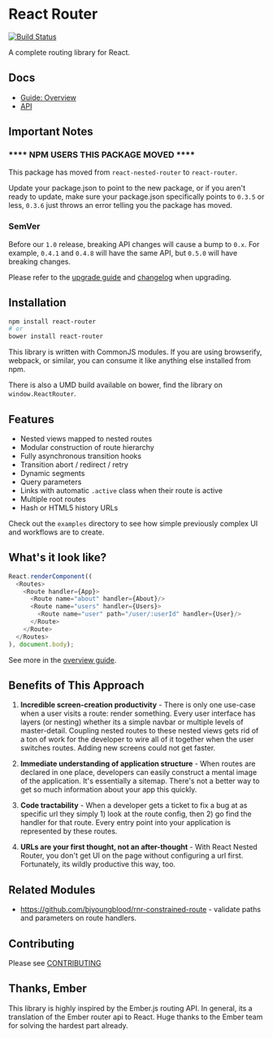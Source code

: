 React Router
============

[![Build Status](https://travis-ci.org/rackt/react-router.svg?branch=master)](https://travis-ci.org/rackt/react-router)

A complete routing library for React.

Docs
----

- [Guide: Overview](/docs/guides/overview.md)
- [API](/docs/api/index.md)

Important Notes
---------------

### **** NPM USERS THIS PACKAGE MOVED ****

This package has moved from `react-nested-router` to `react-router`.

Update your package.json to point to the new package, or if you aren't
ready to update, make sure your package.json specifically points to
`0.3.5` or less, `0.3.6` just throws an error telling you the package
has moved.

### SemVer

Before our `1.0` release, breaking API changes will cause a bump to
`0.x`. For example, `0.4.1` and `0.4.8` will have the same API, but
`0.5.0` will have breaking changes.

Please refer to the [upgrade guide](/UPGRADE_GUIDE.md) and
[changelog](/CHANGELOG) when upgrading.

Installation
------------

```sh
npm install react-router
# or
bower install react-router
```

This library is written with CommonJS modules. If you are using
browserify, webpack, or similar, you can consume it like anything else
installed from npm.

There is also a UMD build available on bower, find the library on
`window.ReactRouter`.

Features
--------

- Nested views mapped to nested routes
- Modular construction of route hierarchy
- Fully asynchronous transition hooks
- Transition abort / redirect / retry
- Dynamic segments
- Query parameters
- Links with automatic `.active` class when their route is active
- Multiple root routes
- Hash or HTML5 history URLs

Check out the `examples` directory to see how simple previously complex UI
and workflows are to create.

What's it look like?
--------------------

```js
React.renderComponent((
  <Routes>
    <Route handler={App}>
      <Route name="about" handler={About}/>
      <Route name="users" handler={Users}>
        <Route name="user" path="/user/:userId" handler={User}/>
      </Route>
    </Route>
  </Routes>
), document.body);
```

See more in the [overview guide](/docs/guides/overview.md).

Benefits of This Approach
-------------------------

1. **Incredible screen-creation productivity** - There is only one
   use-case when a user visits a route: render something. Every user
   interface has layers (or nesting) whether its a simple navbar or
   multiple levels of master-detail. Coupling nested routes to these
   nested views gets rid of a ton of work for the developer to wire all
   of it together when the user switches routes. Adding new screens
   could not get faster.

2. **Immediate understanding of application structure** - When routes
   are declared in one place, developers can easily construct a mental
   image of the application. It's essentially a sitemap. There's not a
   better way to get so much information about your app this quickly.

3. **Code tractability** - When a developer gets a ticket to fix a bug
   at as specific url they simply 1) look at the route config, then 2)
   go find the handler for that route. Every entry point into your
   application is represented by these routes.

4. **URLs are your first thought, not an after-thought** - With React
   Nested Router, you don't get UI on the page without configuring a url
   first. Fortunately, its wildly productive this way, too.

Related Modules
---------------

- https://github.com/bjyoungblood/rnr-constrained-route - validate paths
  and parameters on route handlers.


Contributing
------------

Please see [CONTRIBUTING](CONTRIBUTING.md)

Thanks, Ember
-------------

This library is highly inspired by the Ember.js routing API. In general,
its a translation of the Ember router api to React. Huge thanks to the
Ember team for solving the hardest part already.


